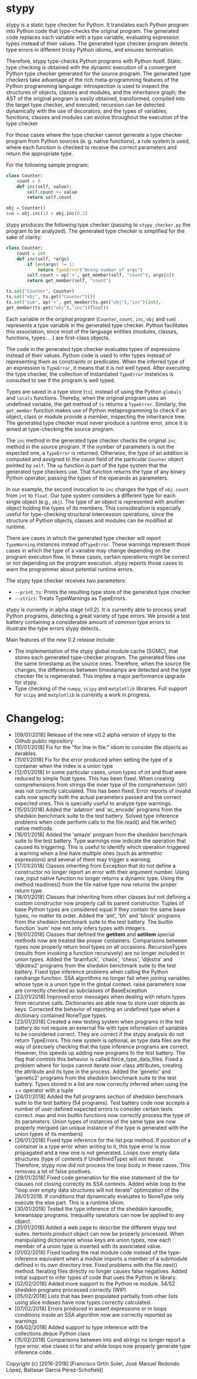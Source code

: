 # stypy

stypy is a static type checker for Python. It translates each Python program into Python code that type-checks the original program. The generated code replaces each variable with a type variable, evaluating expression types instead of their values.  The generated type checker program detects type errors in different tricky Python idioms, and ensures termination.

Therefore, stypy type-checks Python programs with Python itself. Static type checking is obtained with the dynamic execution of a convergent Python type checker generated for the source program. The generated type checkers take advantage of the rich meta-programming features of the Python programming language: introspection is used to inspect the structures of objects, classes and modules, and the inheritance graph; the AST of the original program is easily obtained, transformed, compiled into the  target  type  checker,  and  executed;  recursion  can  be  detected dynamically with the use of decorators; and the types of variables, functions, classes and modules can evolve throughout the execution of the type checker

For those cases where the type checker cannot generate a type checker program from Python sources (e. g. native functions), a rule system is used, where each function is checked to receive the correct parameters and return the appropriate type.

For the following sample program:

```python
class Counter:
	count = 0
	def inc(self, value):
		self.count += value
		return self.count

obj = Counter()
sum = obj.inc(1) + obj.inc(0.2)
```

stypy produces the following type checker (passing to ```stypy_checker.py``` the program to be analyzed). The generated type checker is simplified for the sake of clarity:

```python
class Counter:
	count = int
	def inc(self, *args)
		if len(args) != 1:
			return TypeError("Wrong number of args")
		self.count = op('+', get_member(self, "count"), args[0])
		return get_member(self, "count")

ts.set("Counter", Counter)
ts.set("obj", ts.get("Counter")())
ts.set("sum", op('+', get_member(ts.get("obj"),"inc")(int),
get_member(ts.get("obj"),"inc")(float))
```

Each variable in the original program (```Counter```, ```count```, ```inc```, ```obj``` and ```sum```) represents a type variable in the generated type checker. Python facilitates this association, since most of the language entities (modules, classes, functions, types. . .) are first-class objects.

The code in the generated type checker evaluates types of expressions instead of their values. Python code is used to infer types instead of representing them as constraints or predicates.  When the inferred type of an expression is ```TypeError```, it means that it is not well typed. After executing the type checker, the collection of instantiated ```TypeError``` instances is consulted to see if the program is well typed.

Types are saved in a type store (```ts```), instead of using the Python ```globals``` and ```locals``` functions. Thereby, when the original program uses an undefined variable, the get method of ```ts``` returns a ```TypeError```. Similarly, the ```get_member``` function makes use of Python metaprogramming to check if an object, class or module provide a member, inspecting the inheritance tree. The generated type checker must never produce a runtime error, since it is aimed at type-checking the source program.

The ```inc``` method in the generated type checker checks the original ```inc``` method in the source program. If the number of parameters is not the expected one, a ```TypeError``` is returned. Otherwise, the type of an addition is computed and assigned to the count field of the particular ```Counter``` object pointed by ```self```. The ```op``` function is part of the type system that the generated type checkers use. That function returns the type of any binary Python operator, passing the types of the operands as parameters.

In our example, the second invocation to ```inc``` changes the type of ```obj.count``` from ```int``` to ```float```. Our type system considers a different type for each single object (e.g., ```obj```). The type of an object is represented with another object holding the types of its members. This consideration is especially useful for type-checking structural intercession operations, since the structure of Python objects, classes and modules can be modified at runtime.

There are cases in which the generated type checker will report ```TypeWarning``` instances instead of```TypeError```. These warnings represent those cases in which the type of a variable may change depending on the program execution flow. In these cases, certain operations might be correct or not depending on the program execution. stypy reports those cases to warn the programmer about potential runtime errors.

The stypy type checker receives two parameters:

* ```--print_ts```: Prints the resulting type store of the generated type checker
* ```--strict```: Treats TypeWarnings as TypeErrors.

stypy is currently in alpha stage (v0.2). It is currently able to process small Python programs, detecting a great variety of type errors. We provide a test battery containing a considerable amount of common type errors to illustrate the type errors stypy detects..

Main features of the new 0.2 release include:

- The implementation of the stypy global module cache (SGMC), that stores each generated type-checker program. The generated files use the same timestamp as the source ones. Therefore, when the source file changes, the differences between timestamps are detected and the type checker file is regenerated. This implies a major performance upgrade for stypy.
- Type checking of the ```numpy```, ```scipy``` and ```matplotlib``` libraries. Full support for ```scipy``` and ```matplotlib``` is currently a work in progress.




# Changelog:

- [09/01/2018] Release of the new v0.2 alpha version of stypy to the Github public repository
- [10/01/2018] Fix for the "for line in file:" idiom to consider file objects as iterables.
- [11/01/2018] Fix for the error produced when setting the type of a container when the index is a union type
- [12/01/2018] In some particular cases, union types of int and float were reduced to simple float types. This has been fixed.
               When creating comprehensions from strings the inner type of the comprehension (str) was not correctly calculated. This has been fixed.
               Error reports of invalid calls now specify both the actual parameters passed and the correct expected ones. This is specially useful to analyze type warnings.
- [15/01/2018] Added the 'adatron' and 'ac_encode' programs from the shedskin benchmark suite to the test battery. Solved type inference problems when code perform calls to the file.read() and file.write() native methods.
- [16/01/2018] Added the 'amaze' program from the shedskin benchmark suite to the test battery. Type warnings now indicate the operation that caused its triggering. This is useful to identify which operation triggered a warning when a line have multiple ones (such as aritmethic expressions) and several of them may trigger a warning.
- [17/01/2018] Classes inheriting from Exception that do not define a constructor no longer report an error with their argument number. Using raw_input native function no longer returns a dynamic type. Using the method readlines() from the file native type now returns the proper return type.
- [18/01/2018] Classes that inheriting from other classes but not defining a custom constructor now properly call its parent constructor. Tuples of base Python types are considered equal if they contain the same base types, no matter its order. Added the 'ant', 'bh' and 'block' programs from the shedskin benchmark suite to the test battery. The builtin function 'sum' now not only infers types with integers.
- [19/01/2018] Classes that defined the __getitem__ and __setitem__ special methods now are treated like proper containers. Comparisons between types now properly return bool types on all occasions. RecursionTypes (results from invoking a function recursively) are no longer included in union types. Added the 'brainfuck', 'chaos', 'chess', 'dijkstra' and 'dijkstra2' programs from the shedskin benchmark suite to the test battery. Fixed type inference problems when calling the Python randrange function. SSA algorithms no longer fail when joining variables whose type is a union type in the global context. raise parameters now are correctly checked as subclasses of BaseException
- [22/01/2018] Improved error messages when dealing with return types from recursive calls. Dictionaries are able now to store user objects as keys. Corrected the behavior of reporting an undefined type when a dictionary contained NoneType types.
- [23/01/2018] Created a new testing system when programs in the test battery do not require an external file with type information of variables to be considered correct. They are correct if the stypy analysis do not return TypeErrors. This new system is optional, as type data files are the way of precisely checking that the type inference programs are correct. However, this speeds up adding new programs to the test battery. The flag that controls this behavior is called force_type_data_files. Fixed a problem where for loops cannot iterate over class attributes, creating the attribute and its type in the process. Added the 'genetic' and 'genetic2' programs from the shedskin benchmark suite to the test battery. Types stored in a list are now correctly inferred when using the += operator with a tuple
- [24/01/2018] Added the full programs section of shedskin benchmark suite to the test battery (54 programs). Test battery code now accepts a number of user-defined expected errors to consider certain tests correct. max and min builtin functions now correctly process the type of its parameters. Union types of instances of the same type are now properly mergued (an unique instance of the type is generated with the union types of its members)
- [26/01/2018] Fixed type inference for the list.pop method. If position of a container is a type error when writing to it, this type error is now propagated and a new one is not generated. Loops over empty data structures (type of contents if UndefinedType) will not iterate. Therefore, stypy now did not process the loop body in these cases. This removes a lot of false positives.
- [29/01/2018] Fixed code generation for the else statement of the for clauses not closing correctly its SSA contexts. Added while loop to the "loop over empty data structures will not iterate" optimization of the 26/01/2018. If conditions that dynamically evaluates to NoneType only execute the else part. This is a runtime idiom.
- [30/01/2018] Tested the type inference of the shedskin kanoodle, kmeansapp programs. Inequality operators can now be applied to any object.
- [31/01/2018] Added a web page to describe the different stypy test suites. itertools.product object can now be properly processed. When manipulating dictionaries whose keys are union types, now each member of a union type is inserted with its associated value.
- [01/02/2018] Fixed loading the real module code instead of the type-inference equivalent when a module imports a member of a submodule defined in its own directory tree. Fixed problems with the file.next() method. Iterating files directly no longer causes false negatives. Added initial support to infer types of code that uses the Python re library.
- [02/02/2018] Added more support to the Python re module. 34/52 shedskin programs processed correctly (WIP)
- [05/02/2018] Lists that has been populated partially from other lists using slice indexes have now types correctly calculated.
- [07/02/2018] Errors produced in assert expressions or in loops conditions inside an SSA algorithm now are correctly reported as warnings
- [08/02/2018] Added support to type inference with the collections.deque Python class
- [15/02/2018] Comparisons between ints and strings no longer report a type error. else clases in for and while loops now properly generate type inference code.



Copyright (c) [2016-2018] [Francisco Ortín Soler, José Manuel Redondo López, Baltasar García Pérez-Schofield]